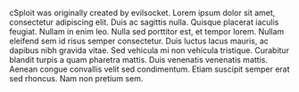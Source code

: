 cSploit was originally created by evilsocket. 
Lorem ipsum dolor sit amet, consectetur adipiscing elit. Duis ac sagittis nulla. Quisque placerat iaculis feugiat. Nullam in enim leo. Nulla sed porttitor est, et tempor lorem. Nullam eleifend sem id risus semper consectetur. Duis luctus lacus mauris, ac dapibus nibh gravida vitae. Sed vehicula mi non vehicula tristique. Curabitur blandit turpis a quam pharetra mattis. Duis venenatis venenatis mattis. Aenean congue convallis velit sed condimentum. Etiam suscipit semper erat sed rhoncus. Nam non pretium sem.